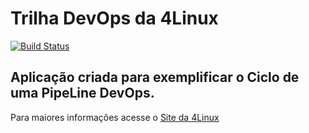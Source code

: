 # Trilha DevOps da 4Linux

[![Build Status](https://travis-ci.com/AmauriOliveira/DevOpsLab-HelloWorld.svg?branch=master)](https://travis-ci.com/AmauriOliveira/DevOpsLab-HelloWorld)

## Aplicação criada para exemplificar o Ciclo de uma PipeLine DevOps.


Para maiores informações acesse o [Site da 4Linux](https://www.4linux.com.br/cursos/devops)
